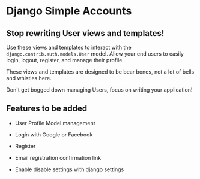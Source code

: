 # Django Simple Accounts

## Stop rewriting User views and templates!

Use these views and templates to interact with the `django.contrib.auth.models.User` model. Allow your end users to easily login, logout, register, and manage their profile.

These views and templates are designed to be bear bones, not a lot of bells and whistles here.

Don't get bogged down managing Users, focus on writing your application!

## Features to be added

- User Profile Model management

- Login with Google or Facebook

- Register

- Email registration confirmation link

- Enable disable settings with django settings
